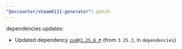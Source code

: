 ```yaml
---
"@accounter/shaam6111-generator": patch
---
```

dependencies updates:
  - Updated dependency [`zod@3.25.6` ↗︎](https://www.npmjs.com/package/zod/v/3.25.6) (from `3.25.3`, in `dependencies`)
